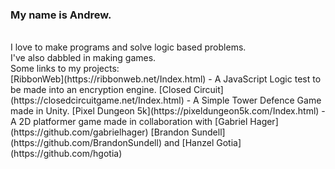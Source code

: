 ### My name is Andrew.

<br>
I love to make programs and solve logic based problems.<br>
I've also dabbled in making games.
<br>
Some links to my projects:<br>
[RibbonWeb](https://ribbonweb.net/Index.html) - A JavaScript Logic test to be made into an encryption engine.
[Closed Circuit](https://closedcircuitgame.net/Index.html) - A Simple Tower Defence Game made in Unity.
[Pixel Dungeon 5k](https://pixeldungeon5k.com/Index.html) - A 2D platformer game made in collaboration with [Gabriel Hager](https://github.com/gabrielhager) [Brandon Sundell](https://github.com/BrandonSundell) and [Hanzel Gotia](https://github.com/hgotia)

<!--
**Makairo/Makairo** is a ✨ _special_ ✨ repository because its `README.md` (this file) appears on your GitHub profile.

Here are some ideas to get you started:

- 🔭 I’m currently working on ...
- 🌱 I’m currently learning ...
- 👯 I’m looking to collaborate on ...
- 🤔 I’m looking for help with ...
- 💬 Ask me about ...
- 📫 How to reach me: ...
- 😄 Pronouns: ...
- ⚡ Fun fact: ...
-->
